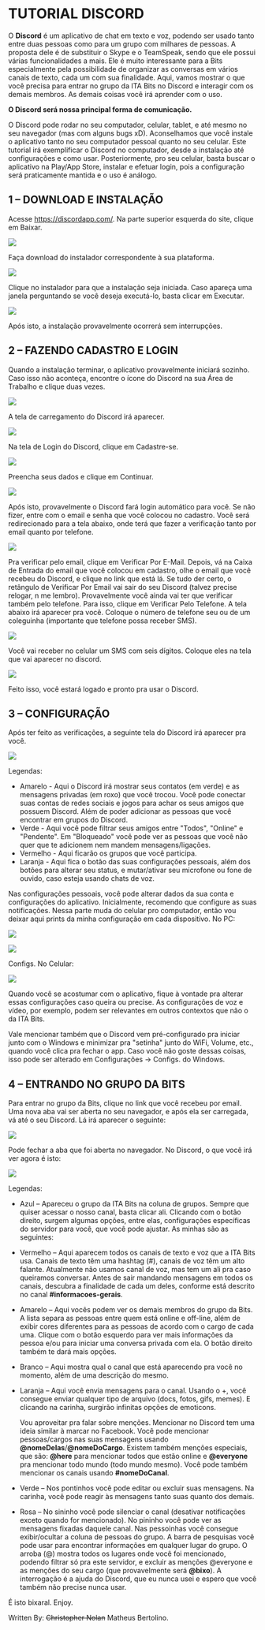 TUTORIAL DISCORD
===============


O **Discord** é um aplicativo de chat em texto e voz, podendo ser usado tanto entre duas pessoas como para um grupo com milhares de pessoas. A proposta dele é de substituir o Skype e o TeamSpeak, sendo que ele possui várias funcionalidades a mais. Ele é muito interessante para a Bits especialmente pela possibilidade de organizar as conversas em vários canais de texto, cada um com sua finalidade. Aqui, vamos mostrar o que você precisa para entrar no grupo da ITA Bits no Discord e interagir com os demais membros. As demais coisas você irá aprender com o uso. 

__O Discord será nossa principal forma de comunicação.__

O Discord pode rodar no seu computador, celular, tablet, e até mesmo no seu navegador (mas com alguns bugs xD). Aconselhamos que você instale o aplicativo tanto no seu computador pessoal quanto no seu celular. Este tutorial irá exemplificar o Discord no computador, desde a instalação até configurações e como usar. Posteriormente, pro seu celular, basta buscar o aplicativo na Play/App Store, instalar e efetuar login, pois a configuração será praticamente mantida e o uso é análogo.

1 – DOWNLOAD E INSTALAÇÃO
-------------------------

Acesse https://discordapp.com/. Na parte superior esquerda do site, clique em Baixar.

![](./imagens/tutorial/01.png)

Faça download do instalador correspondente à sua plataforma.

![](./imagens/tutorial/02.png)
 
Clique no instalador para que a instalação seja iniciada. Caso apareça uma janela perguntando se você deseja executá-lo, basta clicar em Executar.

![](./imagens/tutorial/03.png)
 
Após isto, a instalação provavelmente ocorrerá sem interrupções. 

2 – FAZENDO CADASTRO E LOGIN
----------------------------

Quando a instalação terminar, o aplicativo provavelmente iniciará sozinho. Caso isso não aconteça, encontre o ícone do Discord na sua Área de Trabalho e clique duas vezes.
 
![](./imagens/tutorial/04.png)

A tela de carregamento do Discord irá aparecer.
 
![](./imagens/tutorial/05.png)

Na tela de Login do Discord, clique em Cadastre-se.
 
![](./imagens/tutorial/06.png)

Preencha seus dados e clique em Continuar.
 
![](./imagens/tutorial/07.png)

Após isto, provavelmente o Discord fará login automático para você. Se não fizer, entre com o email e senha que você colocou no cadastro. Você será redirecionado para a tela abaixo, onde terá que fazer a verificação tanto por email quanto por telefone.
 
![](./imagens/tutorial/08.png)

Pra verificar pelo email, clique em Verificar Por E-Mail. Depois, vá na Caixa de Entrada do email que você colocou em cadastro, olhe o email que você recebeu do Discord, e clique no link que está lá. Se tudo der certo, o retângulo de Verificar Por Email vai sair do seu Discord (talvez precise relogar, n me lembro). Provavelmente você ainda vai ter que verificar também pelo telefone. Para isso, clique em Verificar Pelo Telefone. A tela abaixo irá aparecer pra você. Coloque o número de telefone seu ou de um coleguinha (importante que telefone possa receber SMS).

![](./imagens/tutorial/09.png)

Você vai receber no celular um SMS com seis dígitos. Coloque eles na tela que vai aparecer no discord.

![](./imagens/tutorial/10.png)
 
Feito isso, você estará logado e pronto pra usar o Discord.

3 – CONFIGURAÇÃO
----------------

Após ter feito as verificações, a seguinte tela do Discord irá aparecer pra você.

![](./imagens/tutorial/11.png)

Legendas:
- Amarelo - Aqui o Discord irá mostrar seus contatos (em verde) e as mensagens privadas (em roxo) que você trocou. Você pode conectar suas contas de redes sociais e jogos para achar os seus amigos que possuem Discord. Além de poder adicionar as pessoas que você encontrar em grupos do Discord. 
- Verde - Aqui você pode filtrar seus amigos entre "Todos", "Online" e "Pendente". Em "Bloqueado" você pode ver as pessoas que você não quer que te adicionem nem mandem mensagens/ligações.
- Vermelho - Aqui ficarão os grupos que você participa.
- Laranja - Aqui fica o botão das suas configurações pessoais, além dos botões para alterar seu status, e mutar/ativar seu microfone ou fone de ouvido, caso esteja usando chats de voz.

Nas configurações pessoais, você pode alterar dados da sua conta e configurações do aplicativo.
Inicialmente, recomendo que configure as suas notificações. Nessa parte muda do celular pro computador, então vou deixar aqui prints da minha configuração em cada dispositivo. No PC:

![](./imagens/tutorial/12.png)

![](./imagens/tutorial/13.png)
 
Configs. No Celular:

![](./imagens/tutorial/14.png)
 
Quando você se acostumar com o aplicativo, fique à vontade pra alterar essas configurações caso queira ou precise. As configurações de voz e vídeo, por exemplo, podem ser relevantes em outros contextos que não o da ITA Bits. 

Vale mencionar também que o Discord vem pré-configurado pra iniciar junto com o Windows e minimizar pra "setinha" junto do WiFi, Volume, etc., quando você clica pra fechar o app. Caso você não goste dessas coisas, isso pode ser alterado em Configurações -> Configs. do Windows.

4 – ENTRANDO NO GRUPO DA BITS
-----------------------------

Para entrar no grupo da Bits, clique no link que você recebeu por email. Uma nova aba vai ser aberta no seu navegador, e após ela ser carregada, vá até o seu Discord. Lá irá aparecer o seguinte:

![](./imagens/tutorial/15.png)

Pode fechar a aba que foi aberta no navegador. No Discord, o que você irá ver agora é isto:

![](./imagens/tutorial/16.png)

Legendas:

- Azul – Apareceu o grupo da ITA Bits na coluna de grupos. Sempre que quiser acessar o nosso canal, basta clicar ali. Clicando com o botão direito, surgem algumas opções, entre elas, configurações específicas do servidor para você, que você pode ajustar. As minhas são as seguintes:
- Vermelho – Aqui aparecem todos os canais de texto e voz que a ITA Bits usa. Canais de texto têm uma hashtag (#), canais de voz têm um alto falante. Atualmente não usamos canal de voz, mas tem um ali pra caso queiramos conversar. Antes de sair mandando mensagens em todos os canais, descubra a finalidade de cada um deles, conforme está descrito no canal **#informacoes-gerais**.
- Amarelo – Aqui vocês podem ver os demais membros do grupo da Bits. A lista separa as pessoas entre quem está online e off-line, além de exibir cores diferentes para as pessoas de acordo com o cargo de cada uma. Clique com o botão esquerdo para ver mais informações da pessoa e/ou para iniciar uma conversa privada com ela. O botão direito também te dará mais opções.
- Branco –  Aqui mostra qual o canal que está aparecendo pra você no momento, além de uma descrição do mesmo.
- Laranja – Aqui você envia mensagens para o canal. Usando o +, você consegue enviar qualquer tipo de arquivo (docs, fotos, gifs, memes). E clicando na carinha, surgirão infinitas opções de emoticons. 
  
  Vou aproveitar pra falar sobre menções. Mencionar no Discord tem uma ideia similar à marcar no Facebook. Você pode mencionar pessoas/cargos nas suas mensagens usando **@nomeDelas**/**@nomeDoCargo**. Existem também menções especiais, que são: **@here** para mencionar todos que estão online e **@everyone** pra mencionar todo mundo (todo mundo mesmo). Você pode também mencionar os canais usando **#nomeDoCanal**. 
- Verde – Nos pontinhos você pode editar ou excluir suas mensagens. Na carinha, você pode reagir às mensagens tanto suas quanto dos demais.
- Rosa – No sininho você pode silenciar o canal (desativar notificações exceto quando for mencionado). No pininho você pode ver as mensagens fixadas daquele canal. Nas pessoinhas você consegue exibir/ocultar a coluna de pessoas do grupo. A barra de pesquisas você pode usar para encontrar informações em qualquer lugar do grupo. O arroba (@) mostra todos os lugares onde você foi mencionado, podendo filtrar só pra este servidor, e excluir as menções @everyone e as menções do seu cargo (que provavelmente será **@bixo**). A interrogação é a ajuda do Discord, que eu nunca usei e espero que você também não precise nunca usar.

É isto bixaral. Enjoy.

Written By: ~~Christopher Nolan~~ Matheus Bertolino.
